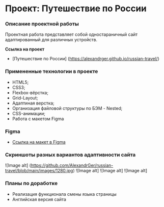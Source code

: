 # Проект: Путешествие по России

### Описание проектной работы

 Проектная работа представляет собой одностараничный сайт адаптированный для различных устройств. 

 **Ссылка на проект**

 * [Путешествие по России] (https://alexandrger.github.io/russian-travel/)

### Примененные технологии в проекте

* HTML5;
* CSS3;
* Flexbox-вёрстка;
* Grid-Layout;
* Адаптиная верстка;
* Организация файловой структуры по БЭМ - Nested;
* CSS-анимации;
* Работа с макетом Figma

### Figma

* [Ссылка на макет в Figma](https://www.figma.com/file/5S2WSbEFL6awjVWJ0NWL8Q/Sprint-3_-Russia-_-desktop-mobile?node-id=28503%3A0)


### Скриншоты разных вариантов адаптивности сайта

![Image alt] (https://github.com/AlexandrGer/russian-travel/blob/main/images/1280.jpg)
![Image alt]
![Image alt]
![Image alt]

### Планы по доработке

* Реализация функционала смены языка страницы
* Английская версия сайта
